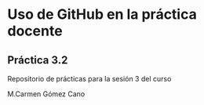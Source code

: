 # Uso de GitHub en la práctica docente
## Práctica 3.2
Repositorio de prácticas para la sesión 3 del curso

M.Carmen Gómez Cano
